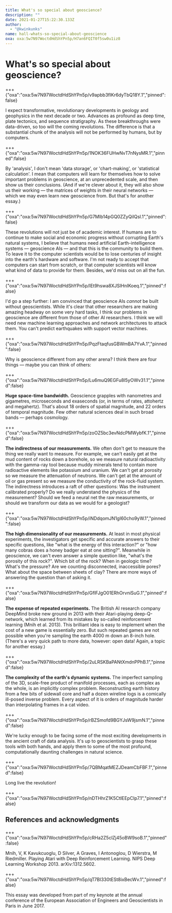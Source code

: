 ```yaml
---
title: What's so special about geoscience?
description: ""
date: 2021-01-27T15:22:30.133Z
author:
  - "@kwinkunks"
name: hall-whats-so-special-about-geoscience
oxa: oxa:5w7N97WoctdHdShYPn5p/H7an6FQIT0f5sw0u1iz8
---
```


# What's so special about geoscience?

+++ {"oxa":"oxa:5w7N97WoctdHdShYPn5p/v9apbb3fIKr6dyTbQ18Y.1","pinned":false}

I expect transformative, revolutionary developments in geology and geophysics in the next decade or two. Advances as profound as deep time, plate tectonics, and sequence stratigraphy. As these breakthroughs were data-driven, so too will the coming revolutions. The difference is that a substantial chunk of the analysis will not be performed by humans, but by computers.

+++ {"oxa":"oxa:5w7N97WoctdHdShYPn5p/1NOK36FUHwNvT7nNysMR.1","pinned":false}

By 'analysis', I don't mean 'data storage', or 'chart-making', or 'statistical calculation'. I mean that computers will learn for themselves how to solve important problems in geoscience, at an unprecedented scale, and then show us their conclusions. (And if we're clever about it, they will also show us their working — the matrices of weights in their neural networks — which we may even learn new geoscience from. But that's for another essay.)

+++ {"oxa":"oxa:5w7N97WoctdHdShYPn5p/G7MIb14pGQ0ZZyQiIQsl.1","pinned":false}

These revolutions will not just be of academic interest. If humans are to continue to make social and economic progress without corrupting Earth's natural systems, I believe that humans need artificial Earth-intelligence systems — geoscience AIs — and that this is the community to build them. To leave it to the computer scientists would be to lose centuries of insight into the earth's hardware and software. I'm not ready to accept that computers can start from scratch, or that computer scientists will know what kind of data to provide for them. Besides, we'd miss out on all the fun.

+++ {"oxa":"oxa:5w7N97WoctdHdShYPn5p/lEt9hswa8XJSIHnIKoeq.1","pinned":false}

I'd go a step further: I am convinced that geoscience AIs *cannot* be built without geoscientists. While it's clear that other researchers are making amazing headway on some very hard tasks, I think our problems in geoscience are different from those of other AI researchers. I think we will need new machine learning approaches and network architectures to attack them. You can't predict earthquakes with support vector machines.

+++ {"oxa":"oxa:5w7N97WoctdHdShYPn5p/PqzFtaqfusGBWmBA7YvA.1","pinned":false}

Why is geoscience different from any other arena? I think there are four things — maybe you can think of others:

+++ {"oxa":"oxa:5w7N97WoctdHdShYPn5p/Lu6muQ9EGFu8l5yOWv31.1","pinned":false}

**Huge space-time bandwidth.** Geoscience grapples with nanometres and gigametres, microseconds and exaseconds (or, in terms of rates, attohertz and megahertz). That's about 18 orders of spatial magnitude, and 22 orders of temporal magnitude. Few other natural sciences deal in such broad bands — perhaps cosmology.

+++ {"oxa":"oxa:5w7N97WoctdHdShYPn5p/zoOZ5bc3evNdcPMWybfK.1","pinned":false}

**The indirectness of our measurements.** We often don't get to measure the thing we really want to measure. For example, we can't easily get at the mud content of rocks down a borehole, so we measure natural radioactivity with the gamma-ray tool because muddy minerals tend to contain more radioactive elements like potassium and uranium. We can't get at porosity so we measure the attenuation of neutrons. We can't get at the amount of oil or gas present so we measure the conductivity of the rock-fluid system. The indirectness introduces a raft of other questions: Was the instrument calibrated properly? Do we really understand the physics of the measurement? Should we feed a neural net the raw measurements, or should we transform our data as we would for a geologist?

+++ {"oxa":"oxa:5w7N97WoctdHdShYPn5p/iNDdqomJN1gI60cho9yW.1","pinned":false}

**The high dimensionality of our measurements.** At least in most physical experiments, the investigators get specific and accurate answers to their specific questions, like "what is the energy of this interaction?" or "how many cobras does a honey badger eat at one sitting?". Meanwhile in geoscience, we can't even answer a simple question like, "what's the porosity of this rock?". Which bit of the rock? When in geologic time? What's the pressure? Are we counting disconnected, inaccessible pores? What about the space between sheets of clay? There are more ways of answering the question than of asking it.

+++ {"oxa":"oxa:5w7N97WoctdHdShYPn5p/GflFJgO01ERhOrvniSuG.1","pinned":false}

**The expense of repeated experiments.** The British AI research company DeepMind broke new ground in 2013 with their Atari-playing deep-Q-network, which learned from its mistakes by so-called reinforcement learning (Mnih et al. 2013). This brilliant idea is easy to implement when the cost of a new game is essentially zero. But such repeated games are not possible when you're sampling the earth 4000 m down an 8-inch hole. (There's a very quick path to more data, however: open data! Again, a topic for another essay.)

+++ {"oxa":"oxa:5w7N97WoctdHdShYPn5p/2uLRSKBaPANtXmdnPPhB.1","pinned":false}

**The complexity of the earth's dynamic systems.** The imperfect sampling of the 3D, scale-free product of manifold processes, each as complex as the whole, is an implicitly complex problem. Reconstructing earth history from a few bits of sidewall core and half a dozen wireline logs is a comically ill-posed inverse problem. Every aspect of it is orders of magnitude harder than interpolating frames in a cat video.

+++ {"oxa":"oxa:5w7N97WoctdHdShYPn5p/rBZSmofd9BGYJsW9jsmN.1","pinned":false}

We're lucky enough to be facing some of the most exciting developments in the ancient craft of data analysis. It's up to geoscientists to grasp these tools with both hands, and apply them to some of the most profound, computationally daunting challenges in natural science.

+++ {"oxa":"oxa:5w7N97WoctdHdShYPn5p/7QBMqatMEZJDeamCbFBF.1","pinned":false}

Long live the revolution!

+++ {"oxa":"oxa:5w7N97WoctdHdShYPn5p/nDTHhrZ1K5CtIEEpCIp7.1","pinned":false}

## References and acknowledgments

+++ {"oxa":"oxa:5w7N97WoctdHdShYPn5p/cRHa2Z5clZj45oBW9soB.1","pinned":false}

Mnih, V, K Kavukcuoglu, D Silver, A Graves, I Antonoglou, D Wierstra, M Riedmiller. Playing Atari with Deep Reinforcement Learning. NIPS Deep Learning Workshop 2013. arXiv:1312.5602.

+++ {"oxa":"oxa:5w7N97WoctdHdShYPn5p/qT7BI330tESt8ixBecWv.1","pinned":false}

This essay was developed from part of my keynote at the annual conference of the European Association of Engineers and Geoscientists in Paris in June 2017.

